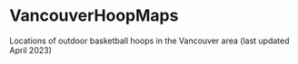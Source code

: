 # VancouverHoopMaps
 Locations of outdoor basketball hoops in the Vancouver area (last updated April 2023)
